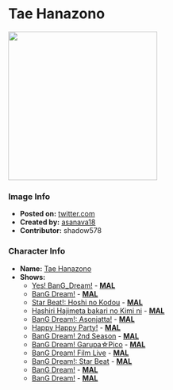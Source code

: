 # Tae Hanazono

<img src="https://raw.githubusercontent.com/shadow578/Project-Padoru/master/Padoru/bang-dream/bang-dream-tae-hanazono.png" height="300">

### Image Info
* **Posted on:**     [twitter.com](https://twitter.com/asanava18/status/1075978864277512194)
* **Created by:**    [asanava18](https://github.com/shadow578/Project-Padoru/blob/master/table-of-contents/creators/asanava18.md)
* **Contributor:**   shadow578

### Character Info
* **Name:**   [Tae Hanazono](https://myanimelist.net/character/142758)
* **Shows:**
  * [Yes! BanG_Dream!](https://github.com/shadow578/Project-Padoru/blob/master/table-of-contents/shows/YesBanGDream.md) - [__MAL__](https://myanimelist.net/anime/32338/Yes_BanG_Dream)
  * [BanG Dream!](https://github.com/shadow578/Project-Padoru/blob/master/table-of-contents/shows/BanGDream.md) - [__MAL__](https://myanimelist.net/anime/33573/BanG_Dream)
  * [Star Beat!: Hoshi no Kodou](https://github.com/shadow578/Project-Padoru/blob/master/table-of-contents/shows/StarBeatHoshinoKodou.md) - [__MAL__](https://myanimelist.net/anime/34252/Star_Beat__Hoshi_no_Kodou)
  * [Hashiri Hajimeta bakari no Kimi ni](https://github.com/shadow578/Project-Padoru/blob/master/table-of-contents/shows/HashiriHajimetabakarinoKimini.md) - [__MAL__](https://myanimelist.net/anime/34412/Hashiri_Hajimeta_bakari_no_Kimi_ni)
  * [BanG Dream!: Asonjatta!](https://github.com/shadow578/Project-Padoru/blob/master/table-of-contents/shows/BanGDreamAsonjatta.md) - [__MAL__](https://myanimelist.net/anime/34870/BanG_Dream__Asonjatta)
  * [Happy Happy Party!](https://github.com/shadow578/Project-Padoru/blob/master/table-of-contents/shows/HappyHappyParty.md) - [__MAL__](https://myanimelist.net/anime/36918/Happy_Happy_Party)
  * [BanG Dream! 2nd Season](https://github.com/shadow578/Project-Padoru/blob/master/table-of-contents/shows/BanGDream2ndSeason.md) - [__MAL__](https://myanimelist.net/anime/37869/BanG_Dream_2nd_Season)
  * [BanG Dream! Garupa☆Pico](https://github.com/shadow578/Project-Padoru/blob/master/table-of-contents/shows/BanGDreamGarupaPico.md) - [__MAL__](https://myanimelist.net/anime/37873/BanG_Dream_Garupa☆Pico)
  * [BanG Dream! Film Live](https://github.com/shadow578/Project-Padoru/blob/master/table-of-contents/shows/BanGDreamFilmLive.md) - [__MAL__](https://myanimelist.net/anime/39619/BanG_Dream_Film_Live)
  * [BanG Dream!: Star Beat](https://github.com/shadow578/Project-Padoru/blob/master/table-of-contents/shows/BanGDreamStarBeat.md) - [__MAL__](https://myanimelist.net/manga/85856/BanG_Dream__Star_Beat)
  * [BanG Dream!](https://github.com/shadow578/Project-Padoru/blob/master/table-of-contents/shows/BanGDream.md) - [__MAL__](https://myanimelist.net/manga/102005/BanG_Dream)
  * [BanG Dream!](https://github.com/shadow578/Project-Padoru/blob/master/table-of-contents/shows/BanGDream.md) - [__MAL__](https://myanimelist.net/manga/102006/BanG_Dream)


